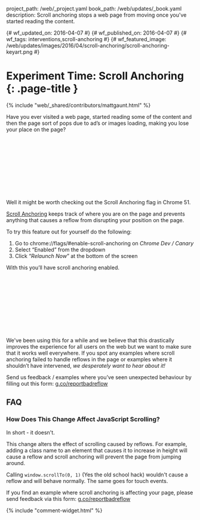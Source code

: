 project_path: /web/_project.yaml
book_path: /web/updates/_book.yaml
description: Scroll anchoring stops a web page from moving once you've started reading the content.

{# wf_updated_on: 2016-04-07 #}
{# wf_published_on: 2016-04-07 #}
{# wf_tags: interventions,scroll-anchoring #}
{# wf_featured_image: /web/updates/images/2016/04/scroll-anchoring/scroll-anchoring-keyart.png #}

# Experiment Time: Scroll Anchoring {: .page-title }

{% include "web/_shared/contributors/mattgaunt.html" %}



Have you ever visited a web page, started reading some of the content and then the page sort of pops due to ad’s or images loading, making you lose your place on the page?

<div class="video-wrapper">
  <iframe class="devsite-embedded-youtube-video" data-video-id="28ZsLMgjLl8"
          data-autohide="1" data-showinfo="0" frameborder="0" allowfullscreen>
  </iframe>
</div>

Well it might be worth checking out the Scroll Anchoring flag in Chrome 51.

[Scroll Anchoring](https://groups.google.com/a/chromium.org/forum/#!msg/intervention-dev/THTySB4TdDE/Kk4R68HvDAAJ) keeps track of where you are on the page and prevents anything that causes a reflow from disrupting your position on the page.

To try this feature out for yourself do the following:

1. Go to chrome://flags/#enable-scroll-anchoring on *Chrome Dev / Canary*
1. Select “Enabled” from the dropdown
1. Click “*Relaunch Now*” at the bottom of the screen

With this you’ll have scroll anchoring enabled.

<div class="video-wrapper">
  <iframe class="devsite-embedded-youtube-video" data-video-id="i0iitEFArxA"
          data-autohide="1" data-showinfo="0" frameborder="0" allowfullscreen>
  </iframe>
</div>

We've been using this for a while and we believe that this drastically improves the experience for all users on the web but we want to make sure that it works well everywhere. If you spot any examples where scroll anchoring failed to handle reflows in the page or examples where it shouldn’t have intervened, *we desperately want to hear about it!*

Send us feedback / examples where you’ve seen unexpected behaviour by filling out this form: [g.co/reportbadreflow](http://g.co/reportbadreflow)

## FAQ

### How Does This Change Affect JavaScript Scrolling?

In short - it doesn't.

This change alters the effect of scrolling caused by reflows. For
example, adding a class name to an element that causes it to
increase in height will cause a reflow and scroll anchoring will prevent the
page from jumping around.

Calling `window.scrollTo(0, 1)` (Yes the old school hack) wouldn't cause a reflow
and will behave normally. The same goes for touch events.

If you find an example where scroll anchoring is affecting your page, please
send feedback via this form: [g.co/reportbadreflow](http://g.co/reportbadreflow)


{% include "comment-widget.html" %}

